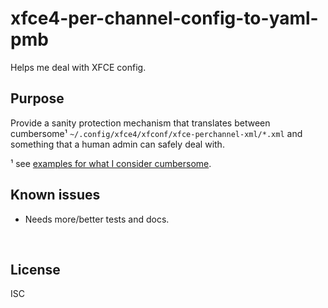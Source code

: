 ﻿
<!--#echo json="package.json" key="name" underline="=" -->
xfce4-per-channel-config-to-yaml-pmb
====================================
<!--/#echo -->

<!--#echo json="package.json" key="description" -->
Helps me deal with XFCE config.
<!--/#echo -->



Purpose
-------

Provide a sanity protection mechanism that translates between cumbersome¹
`~/.config/xfce4/xfconf/xfce-perchannel-xml/*.xml`
and something that a human admin can safely deal with.

¹ see [examples for what I consider cumbersome](docs/cumbersome/).







<!--#toc stop="scan" -->



Known issues
------------

* Needs more/better tests and docs.




&nbsp;


License
-------
<!--#echo json="package.json" key=".license" -->
ISC
<!--/#echo -->
